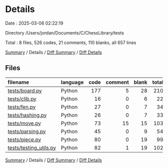 # Details

Date : 2025-03-06 02:22:19

Directory /Users/jordan/Documents/C/ChessLibrary/tests

Total : 8 files,  526 codes, 21 comments, 110 blanks, all 657 lines

[Summary](results.md) / Details / [Diff Summary](diff.md) / [Diff Details](diff-details.md)

## Files
| filename | language | code | comment | blank | total |
| :--- | :--- | ---: | ---: | ---: | ---: |
| [tests/board.py](/tests/board.py) | Python | 177 | 5 | 28 | 210 |
| [tests/clib.py](/tests/clib.py) | Python | 16 | 0 | 6 | 22 |
| [tests/fen.py](/tests/fen.py) | Python | 27 | 0 | 7 | 34 |
| [tests/hashing.py](/tests/hashing.py) | Python | 26 | 0 | 7 | 33 |
| [tests/move.py](/tests/move.py) | Python | 73 | 15 | 15 | 103 |
| [tests/parsing.py](/tests/parsing.py) | Python | 45 | 0 | 9 | 54 |
| [tests/piece.py](/tests/piece.py) | Python | 80 | 0 | 19 | 99 |
| [tests/testing\_utils.py](/tests/testing_utils.py) | Python | 82 | 1 | 19 | 102 |

[Summary](results.md) / Details / [Diff Summary](diff.md) / [Diff Details](diff-details.md)